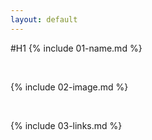 ```yaml
---
layout: default
---
```

#H1
{% include 01-name.md %}

<br>

{% include 02-image.md %}

<br>

{% include 03-links.md %}

